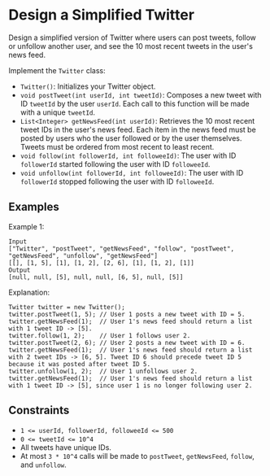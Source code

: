 # Design a Simplified Twitter

Design a simplified version of Twitter where users can post tweets, follow or unfollow another user, and see the 10 most recent tweets in the user's news feed.

Implement the `Twitter` class:

- `Twitter()`: Initializes your Twitter object.
- `void postTweet(int userId, int tweetId)`: Composes a new tweet with ID `tweetId` by the user `userId`. Each call to this function will be made with a unique `tweetId`.
- `List<Integer> getNewsFeed(int userId)`: Retrieves the 10 most recent tweet IDs in the user's news feed. Each item in the news feed must be posted by users who the user followed or by the user themselves. Tweets must be ordered from most recent to least recent.
- `void follow(int followerId, int followeeId)`: The user with ID `followerId` started following the user with ID `followeeId`.
- `void unfollow(int followerId, int followeeId)`: The user with ID `followerId` stopped following the user with ID `followeeId`.

## Examples

Example 1:
```
Input
["Twitter", "postTweet", "getNewsFeed", "follow", "postTweet", "getNewsFeed", "unfollow", "getNewsFeed"]
[[], [1, 5], [1], [1, 2], [2, 6], [1], [1, 2], [1]]
Output
[null, null, [5], null, null, [6, 5], null, [5]]
```
Explanation:
```
Twitter twitter = new Twitter();
twitter.postTweet(1, 5); // User 1 posts a new tweet with ID = 5.
twitter.getNewsFeed(1);  // User 1's news feed should return a list with 1 tweet ID -> [5].
twitter.follow(1, 2);    // User 1 follows user 2.
twitter.postTweet(2, 6); // User 2 posts a new tweet with ID = 6.
twitter.getNewsFeed(1);  // User 1's news feed should return a list with 2 tweet IDs -> [6, 5]. Tweet ID 6 should precede tweet ID 5 because it was posted after tweet ID 5.
twitter.unfollow(1, 2);  // User 1 unfollows user 2.
twitter.getNewsFeed(1);  // User 1's news feed should return a list with 1 tweet ID -> [5], since user 1 is no longer following user 2.
```

## Constraints
- `1 <= userId, followerId, followeeId <= 500`
- `0 <= tweetId <= 10^4`
- All tweets have unique IDs.
- At most `3 * 10^4` calls will be made to `postTweet`, `getNewsFeed`, `follow`, and `unfollow`.
